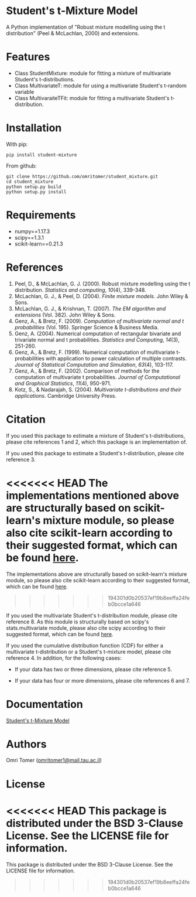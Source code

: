 # Student's t-Mixture Model

A Python implementation of "Robust mixture modelling using the t distribution" (Peel & McLachlan, 2000) and extensions.

# Features
* Class StudentMixture: module for fitting a mixture of multivariate Student's t-distributions.
* Class MultivariateT: module for using a multivariate Student's t-random variable
* Class MultivaraiteTFit: module for fitting a multivariate Student's t-distribution. 

# Installation
With pip:
```
pip install student-mixture
```
From github:
```
git clone https://github.com/omritomer/student_mixture.git
cd student_mixture
python setup.py build
python setup.py install
```

# Requirements
* numpy==1.17.3
* scipy==1.3.1
* scikit-learn==0.21.3

# References

1. Peel, D., & McLachlan, G. J. (2000). Robust mixture modelling using the t distribution. _Statistics and computing_, _10_(4), 339-348.
2. McLachlan, G. J., & Peel, D. (2004). _Finite mixture models_. John Wiley & Sons.
3. McLachlan, G. J., & Krishnan, T. (2007). _The EM algorithm and extensions_ (Vol. 382). John Wiley & Sons.
4. Genz, A., & Bretz, F. (2009). _Computation of multivariate normal and t probabilities_ (Vol. 195). Springer Science & Business Media.
5. Genz, A. (2004). Numerical computation of rectangular bivariate and trivariate normal and t probabilities. _Statistics and Computing_, _14_(3), 251-260.
6. Genz, A., & Bretz, F. (1999). Numerical computation of multivariate t-probabilities with application to power calculation of multiple contrasts. _Journal of Statistical Computation and Simulation_, _63_(4), 103-117.
7. Genz, A., & Bretz, F. (2002). Comparison of methods for the computation of multivariate t probabilities. _Journal of Computational and Graphical Statistics_, _11_(4), 950-971.
8. Kotz, S., & Nadarajah, S. (2004). _Multivariate t-distributions and their applications_. Cambridge University Press.

# Citation
If you used this package to estimate a mixture of Student's t-distributions, please cite references 1 and 2, which this package is an implementation of. 

If you used this package to estimate a Student's t-distribution, please cite reference 3.

<<<<<<< HEAD
The implementations mentioned above are structurally based on scikit-learn's mixture module, so please also cite scikit-learn according to their suggested format, which can be found [here]([https://scikit-learn.org/stable/about.html#citing-scikit-learn](https://scikit-learn.org/stable/about.html#citing-scikit-learn)).
=======
The implementations above are structurally based on scikit-learn's mixture module, so please also cite scikit-learn according to their suggested format, which can be found [here]([https://scikit-learn.org/stable/about.html#citing-scikit-learn](https://scikit-learn.org/stable/about.html#citing-scikit-learn)).
>>>>>>> 194301d0b20537ef19b8eeffa24feb0bcce1a646

If you used the multivariate Student's t-distribution module, please cite reference 8. As this module is structurally based on scipy's stats.multivariate module, please also cite scipy according to their suggested format, which can be found [here]([https://www.scipy.org/citing.html](https://www.scipy.org/citing.html)).

If you used the cumulative distribution function (CDF) for either a multivariate t-distribution or a Student's t-mixture model, please cite reference 4. In addition, for the following cases:

- If your data has two or three dimensions, please cite reference 5.

- If your data has four or more dimensions, please cite references 6 and 7.

# Documentation
[Student's t-Mixture Model]([https://student-mixture.readthedocs.io/](https://student-mixture.readthedocs.io/))

# Authors
Omri Tomer (omritomer1@mail.tau.ac.il)

# License
<<<<<<< HEAD
This package is distributed under the BSD 3-Clause License. See the LICENSE file for information.
=======
This package is distributed under the BSD 3-Clause License. See the LICENSE file for information.
>>>>>>> 194301d0b20537ef19b8eeffa24feb0bcce1a646
